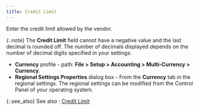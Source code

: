 ```yaml
---
title: Credit Limit
---
```



Enter the credit limit allowed by the vendor.


{:.note}
The **Credit Limit** field cannot  have a negative value and the last decimal is rounded off. The number  of decimals displayed depends on the number of decimal digits specified  in your settings:

- **Currency**  profile - path: **File &gt; Setup &gt; 
 Accounting &gt; Multi-Currency &gt; Currency**.
- **Regional 
 Settings Properties** dialog box - From the **Currency** tab in the regional settings. The regional settings can be modified  from the Control Panel of your operating system.


{:.see_also}
See also
: [Credit  Limit](JavaScript:RelatedTopics1.Click())<!--Metadata type="DesignerControl" startspan
<object CLASSID="clsid:ADB880A6-D8FF-11CF-9377-00AA003B7A11"
	ID=RelatedTopics1
	TYPE="application/x-oleobject">
</object>-->

<object classid="clsid:ADB880A6-D8FF-11CF-9377-00AA003B7A11" id="RelatedTopics1" type="application/x-oleobject"> 
 <param name="Command" value="Related Topics">
<param name="Window" value="second">
<param name="Item1" value="Credit Limit;{{site.mv_chm}}/vendor-details/accounting-information/credit_limit_accounting_information_vendors_content.html">
</object><!--Metadata type="DesignerControl" endspan-->
